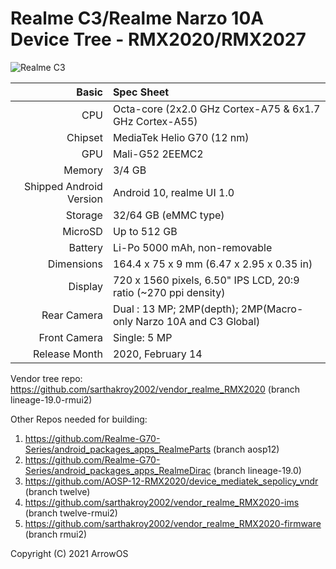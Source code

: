 Realme C3/Realme Narzo 10A Device Tree - RMX2020/RMX2027
================================================================

![Realme C3](https://user-images.githubusercontent.com/47187468/130330695-234069ce-9895-4535-860f-4c8ea57fbb80.png)

Basic   | Spec Sheet
-------:|:-------------------------
CPU     | Octa-core (2x2.0 GHz Cortex-A75 & 6x1.7 GHz Cortex-A55)
Chipset | MediaTek Helio G70 (12 nm)
GPU     | Mali-G52 2EEMC2
Memory  | 3/4 GB
Shipped Android Version | Android 10, realme UI 1.0 
Storage | 32/64 GB (eMMC type)
MicroSD | Up to 512 GB 
Battery | Li-Po 5000 mAh, non-removable
Dimensions | 164.4 x 75 x 9 mm (6.47 x 2.95 x 0.35 in)
Display | 720 x 1560 pixels, 6.50" IPS LCD, 20:9 ratio (~270 ppi density)
Rear Camera  | Dual : 13 MP; 2MP(depth); 2MP(Macro- only Narzo 10A and C3 Global)
Front Camera | Single: 5 MP
Release Month | 2020, February 14 | 2020, May 22 

Vendor tree repo: https://github.com/sarthakroy2002/vendor_realme_RMX2020 (branch lineage-19.0-rmui2)

Other Repos needed for building:

1. https://github.com/Realme-G70-Series/android_packages_apps_RealmeParts (branch aosp12)
2. https://github.com/Realme-G70-Series/android_packages_apps_RealmeDirac (branch lineage-19.0)
3. https://github.com/AOSP-12-RMX2020/device_mediatek_sepolicy_vndr (branch twelve)
4. https://github.com/sarthakroy2002/vendor_realme_RMX2020-ims (branch twelve-rmui2)
5. https://github.com/sarthakroy2002/vendor_realme_RMX2020-firmware (branch rmui2)

Copyright (C) 2021 ArrowOS
